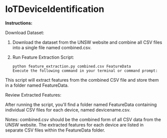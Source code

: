 # IoTDeviceIdentification
**Instructions:** 

Download Dataset:

1. Download the dataset from the UNSW website and combine all CSV files into a single file named combined.csv.

2. Run Feature Extraction Script:
   
       python feature_extraction.py combined.csv FeatureData
       Execute the following command in your terminal or command prompt:
       


This script will extract features from the combined CSV file and store them in a folder named FeatureData.

Review Extracted Features:

After running the script, you'll find a folder named FeatureData containing individual CSV files for each device, named devicename.csv.

Notes:
combined.csv should be the combined form of all CSV data from the UNSW website.
The extracted features for each device are listed in separate CSV files within the FeatureData folder.
